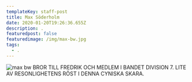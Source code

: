 ```yaml
---
templateKey: staff-post
title: Max Söderholm
date: 2020-01-20T19:26:36.655Z
description: .
featuredpost: false
featuredimage: /img/max-bw.jpg
tags:
  - .
---
```

![max bw](/img/gunilla-bw.jpg)
BROR TILL FREDRIK OCH MEDLEM I BANDET DIVISION 7. LITE AV RESONLIGHETENS RÖST I DENNA CYNISKA SKARA.
